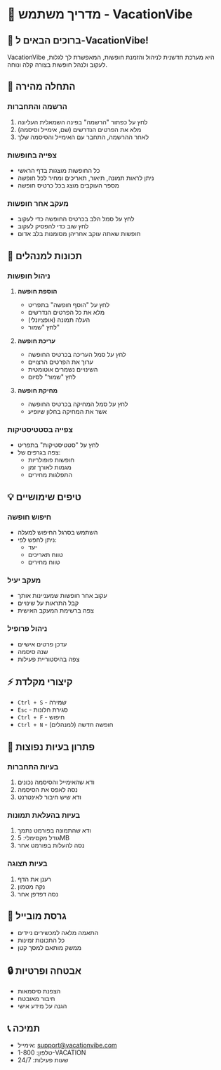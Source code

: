 # 📘 מדריך משתמש - VacationVibe

## 👋 ברוכים הבאים ל-VacationVibe!

VacationVibe היא מערכת חדשנית לניהול והזמנת חופשות, המאפשרת לך לגלות, לעקוב ולנהל חופשות בצורה קלה ונוחה.

## 🚀 התחלה מהירה

### הרשמה והתחברות
1. לחץ על כפתור "הרשמה" בפינה השמאלית העליונה
2. מלא את הפרטים הנדרשים (שם, אימייל וסיסמה)
3. לאחר ההרשמה, התחבר עם האימייל והסיסמה שלך

### צפייה בחופשות
- כל החופשות מוצגות בדף הראשי
- ניתן לראות תמונה, תיאור, תאריכים ומחיר לכל חופשה
- מספר העוקבים מוצג בכל כרטיס חופשה

### מעקב אחר חופשות
- לחץ על סמל הלב בכרטיס החופשה כדי לעקוב
- לחץ שוב כדי להפסיק לעקוב
- חופשות שאתה עוקב אחריהן מסומנות בלב אדום

## 👑 תכונות למנהלים

### ניהול חופשות
1. **הוספת חופשה**
   - לחץ על "הוסף חופשה" בתפריט
   - מלא את כל הפרטים הנדרשים
   - העלה תמונה (אופציונלי)
   - לחץ "שמור"

2. **עריכת חופשה**
   - לחץ על סמל העריכה בכרטיס החופשה
   - ערוך את הפרטים הרצויים
   - השינויים נשמרים אוטומטית
   - לחץ "שמור" לסיום

3. **מחיקת חופשה**
   - לחץ על סמל המחיקה בכרטיס החופשה
   - אשר את המחיקה בחלון שיופיע

### צפייה בסטטיסטיקות
- לחץ על "סטטיסטיקות" בתפריט
- צפה בגרפים של:
  - חופשות פופולריות
  - מגמות לאורך זמן
  - התפלגות מחירים

## 💡 טיפים שימושיים

### חיפוש חופשה
- השתמש בסרגל החיפוש למעלה
- ניתן לחפש לפי:
  - יעד
  - טווח תאריכים
  - טווח מחירים

### מעקב יעיל
- עקוב אחר חופשות שמעניינות אותך
- קבל התראות על שינויים
- צפה ברשימת המעקב האישית

### ניהול פרופיל
- עדכן פרטים אישיים
- שנה סיסמה
- צפה בהיסטוריית פעילות

## ⚡ קיצורי מקלדת

- `Ctrl + S` - שמירה
- `Esc` - סגירת חלונות
- `Ctrl + F` - חיפוש
- `Ctrl + N` - חופשה חדשה (למנהלים)

## 🔧 פתרון בעיות נפוצות

### בעיות התחברות
1. ודא שהאימייל והסיסמה נכונים
2. נסה לאפס את הסיסמה
3. ודא שיש חיבור לאינטרנט

### בעיות בהעלאת תמונות
1. ודא שהתמונה בפורמט נתמך
2. גודל מקסימלי: 5MB
3. נסה להעלות בפורמט אחר

### בעיות תצוגה
1. רענן את הדף
2. נקה מטמון
3. נסה דפדפן אחר

## 📱 גרסת מובייל

- התאמה מלאה למכשירים ניידים
- כל התכונות זמינות
- ממשק מותאם למסך קטן

## 🔒 אבטחה ופרטיות

- הצפנת סיסמאות
- חיבור מאובטח
- הגנה על מידע אישי

## 📞 תמיכה

- אימייל: support@vacationvibe.com
- טלפון: 1-800-VACATION
- שעות פעילות: 24/7